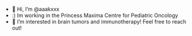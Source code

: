 - 👋 Hi, I’m @aaakxxx
- :) Im working in the Princess Maxima Centre for Pediatric Oncology
- 👀 I’m interested in brain tumors and immunotherapy! Feel free to reach out!

<!---
aaakxxx/aaakxxx is a ✨ special ✨ repository because its `README.md` (this file) appears on your GitHub profile.
You can click the Preview link to take a look at your changes.
--->
